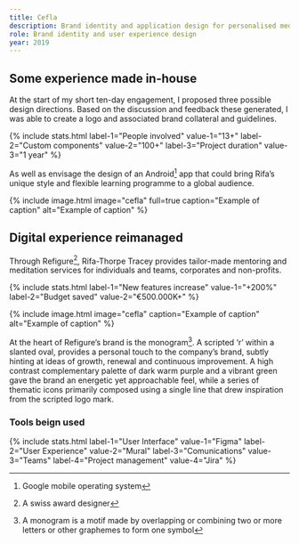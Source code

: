 ```yaml
---
title: Cefla
description: Brand identity and application design for personalised meditation service.
role: Brand identity and user experience design
year: 2019
---
```


## Some experience made in-house

At the start of my short ten-day engagement, I proposed three possible design directions. Based on the discussion and feedback these generated, I was able to create a logo and associated brand collateral and guidelines.

{% include stats.html label-1="People involved" value-1="13+" label-2="Custom components" value-2="100+" label-3="Project duration" value-3="1 year" %}

As well as envisage the design of an Android[^1] app that could bring Rifa’s unique style and flexible learning programme to a global audience.

[^1]: Google mobile operating system

{% include image.html image="cefla" full=true caption="Example of caption" alt="Example of caption" %}

## Digital experience reimanaged

Through Refigure[^2], Rifa-Thorpe Tracey provides tailor-made mentoring and meditation services for individuals and teams, corporates and non-profits.

[^2]: A swiss award designer

{% include stats.html label-1="New features increase" value-1="+200%" label-2="Budget saved" value-2="€500.000K+" %}

{% include image.html image="cefla" caption="Example of caption" alt="Example of caption" %}

At the heart of Refigure’s brand is the monogram[^3]. A scripted ‘r’ within a slanted oval, provides a personal touch to the company’s brand, subtly hinting at ideas of growth, renewal and continuous improvement. A high contrast complementary palette of dark warm purple and a vibrant green gave the brand an energetic yet approachable feel, while a series of thematic icons primarily composed using a single line that drew inspiration from the scripted logo mark.

[^3]: A monogram is a motif made by overlapping or combining two or more letters or other graphemes to form one symbol

### Tools beign used

{% include stats.html label-1="User Interface" value-1="Figma" label-2="User Experience" value-2="Mural" label-3="Comunications" value-3="Teams" label-4="Project management" value-4="Jira" %}